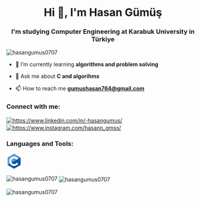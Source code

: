 <h1 align="center">Hi 👋, I'm Hasan Gümüş</h1>
<h3 align="center">I'm studying Computer Engineering at Karabuk University in Türkiye</h3>

<p align="left"> <img src="https://komarev.com/ghpvc/?username=hasangumus0707&label=Profile%20views&color=0e75b6&style=flat" alt="hasangumus0707" /> </p>

- 🌱 I’m currently learning **algorithms and problem solving**

- 💬 Ask me about **C and algorihms**

- 📫 How to reach me **gumushasan764@gmail.com**

<h3 align="left">Connect with me:</h3>
<p align="left">
<a href="https://linkedin.com/in/https://www.linkedin.com/in/-hasangumus/" target="blank"><img align="center" src="https://raw.githubusercontent.com/rahuldkjain/github-profile-readme-generator/master/src/images/icons/Social/linked-in-alt.svg" alt="https://www.linkedin.com/in/-hasangumus/" height="30" width="40" /></a>
<a href="https://instagram.com/https://www.instagram.com/hasann_gmss/" target="blank"><img align="center" src="https://raw.githubusercontent.com/rahuldkjain/github-profile-readme-generator/master/src/images/icons/Social/instagram.svg" alt="https://www.instagram.com/hasann_gmss/" height="30" width="40" /></a>
</p>

<h3 align="left">Languages and Tools:</h3>
<p align="left"> <a href="https://www.cprogramming.com/" target="_blank" rel="noreferrer"> <img src="https://raw.githubusercontent.com/devicons/devicon/master/icons/c/c-original.svg" alt="c" width="40" height="40"/> </a> </p>

<p><img align="left" src="https://github-readme-stats.vercel.app/api/top-langs?username=hasangumus0707&show_icons=true&locale=en&layout=compact" alt="hasangumus0707" /></p>

<p>&nbsp;<img align="center" src="https://github-readme-stats.vercel.app/api?username=hasangumus0707&show_icons=true&locale=en" alt="hasangumus0707" /></p>

<p><img align="center" src="https://github-readme-streak-stats.herokuapp.com/?user=hasangumus0707&" alt="hasangumus0707" /></p>
